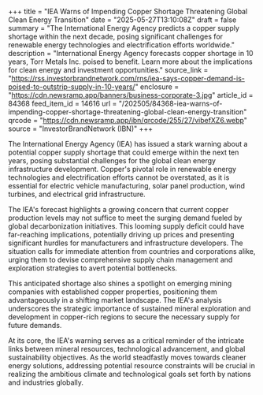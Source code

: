 +++
title = "IEA Warns of Impending Copper Shortage Threatening Global Clean Energy Transition"
date = "2025-05-27T13:10:08Z"
draft = false
summary = "The International Energy Agency predicts a copper supply shortage within the next decade, posing significant challenges for renewable energy technologies and electrification efforts worldwide."
description = "International Energy Agency forecasts copper shortage in 10 years, Torr Metals Inc. poised to benefit. Learn more about the implications for clean energy and investment opportunities."
source_link = "https://rss.investorbrandnetwork.com/rns/iea-says-copper-demand-is-poised-to-outstrip-supply-in-10-years/"
enclosure = "https://cdn.newsramp.app/banners/business-corporate-3.jpg"
article_id = 84368
feed_item_id = 14616
url = "/202505/84368-iea-warns-of-impending-copper-shortage-threatening-global-clean-energy-transition"
qrcode = "https://cdn.newsramp.app/ibn/qrcode/255/27/vibefXZ6.webp"
source = "InvestorBrandNetwork (IBN)"
+++

<p>The International Energy Agency (IEA) has issued a stark warning about a potential copper supply shortage that could emerge within the next ten years, posing substantial challenges for the global clean energy infrastructure development. Copper's pivotal role in renewable energy technologies and electrification efforts cannot be overstated, as it is essential for electric vehicle manufacturing, solar panel production, wind turbines, and electrical grid infrastructure.</p><p>The IEA's forecast highlights a growing concern that current copper production levels may not suffice to meet the surging demand fueled by global decarbonization initiatives. This looming supply deficit could have far-reaching implications, potentially driving up prices and presenting significant hurdles for manufacturers and infrastructure developers. The situation calls for immediate attention from countries and corporations alike, urging them to devise comprehensive supply chain management and exploration strategies to avert potential bottlenecks.</p><p>This anticipated shortage also shines a spotlight on emerging mining companies with established copper properties, positioning them advantageously in a shifting market landscape. The IEA's analysis underscores the strategic importance of sustained mineral exploration and development in copper-rich regions to secure the necessary supply for future demands.</p><p>At its core, the IEA's warning serves as a critical reminder of the intricate links between mineral resources, technological advancement, and global sustainability objectives. As the world steadfastly moves towards cleaner energy solutions, addressing potential resource constraints will be crucial in realizing the ambitious climate and technological goals set forth by nations and industries globally.</p>
